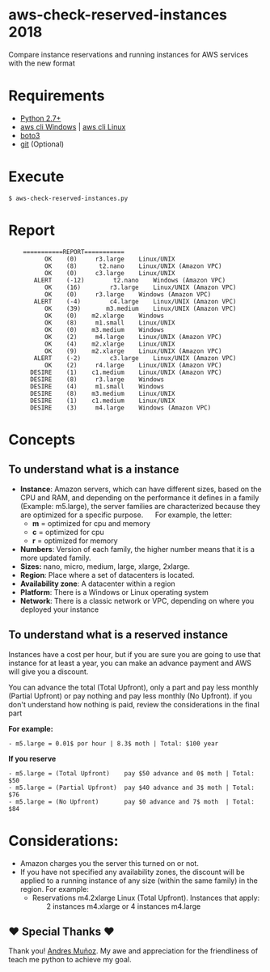 # aws-check-reserved-instances 2018
Compare instance reservations and running instances for AWS services with the new format

# Requirements

- [Python 2.7+](https://www.python.org/downloads/)
- [aws cli Windows](https://docs.aws.amazon.com/cli/latest/userguide/awscli-install-windows.html) | [aws cli Linux](https://docs.aws.amazon.com/cli/latest/userguide/awscli-install-linux.html)
- [boto3](https://boto3.readthedocs.io/en/latest/guide/quickstart.html#installation)
- [git](https://git-scm.com/downloads) (Optional)

# Execute
    $ aws-check-reserved-instances.py
 
# Report
        ===========REPORT===========
	          OK	(0)	    r3.large	Linux/UNIX  
	          OK	(8)	     t2.nano	Linux/UNIX (Amazon VPC)
	          OK	(0)	    c3.large	Linux/UNIX  
	       ALERT	(-12)	     t2.nano	Windows (Amazon VPC)
	          OK	(16)	    r3.large	Linux/UNIX (Amazon VPC)
	          OK	(0)	    r3.large	Windows (Amazon VPC)
	       ALERT	(-4)	    c4.large	Linux/UNIX (Amazon VPC)
	          OK	(39)	   m3.medium	Linux/UNIX (Amazon VPC)
	          OK	(0)	   m2.xlarge	Windows     
	          OK	(8)	    m1.small	Linux/UNIX  
	          OK	(0)	   m3.medium	Windows     
	          OK	(2)	    m4.large	Linux/UNIX (Amazon VPC)
	          OK	(4)	   m2.xlarge	Linux/UNIX  
	          OK	(9)	   m2.xlarge	Linux/UNIX (Amazon VPC)
	       ALERT	(-2)	    c3.large	Linux/UNIX (Amazon VPC)
	          OK	(2)	    r4.large	Linux/UNIX (Amazon VPC)
	      DESIRE	(1)	   c1.medium	Linux/UNIX (Amazon VPC)
	      DESIRE	(8)	    r3.large	Windows     
	      DESIRE	(4)	    m1.small	Windows     
	      DESIRE	(8)	   m3.medium	Linux/UNIX  
	      DESIRE	(1)	   c1.medium	Linux/UNIX  
	      DESIRE	(3)	    m4.large	Windows (Amazon VPC)

# Concepts
## To understand what is a instance

- **Instance**: Amazon servers, which can have different sizes, based on the CPU and RAM, and depending on the performance it defines in a family (Example: m5.large), the server families are characterized because they are optimized for a specific purpose.
     For example, the letter:
    - **m** = optimized for cpu and memory
    - **c** = optimized for cpu
    - **r** = optimized for memory
- **Numbers**: Version of each family, the higher number means that it is a more updated family.
- **Sizes:** nano, micro, medium, large, xlarge, 2xlarge.
- **Region**: Place where a set of datacenters is located.
- **Availability zone**: A datacenter within a region
- **Platform**: There is a Windows or Linux operating system
- **Network**: There is a classic network or VPC, depending on where you deployed your instance

## To understand what is a reserved instance
Instances have a cost per hour, but if you are sure you are going to use that instance for at least a year, you can make an advance payment and AWS will give you a discount.

You can advance the total (Total Upfront), only a part and pay less monthly (Partial Upfront) or pay nothing and pay less monthly (No Upfront). if you don't understand how nothing is paid, review the considerations in the final part

**For example:**

    - m5.large = 0.01$ por hour | 8.3$ moth | Total: $100 year

**If you reserve**
    
    - m5.large = (Total Upfront)    pay $50 advance and 0$ moth | Total: $50
    - m5.large = (Partial Upfront)  pay $40 advance and 3$ moth | Total: $76
    - m5.large = (No Upfront)       pay $0 advance and 7$ moth  | Total: $84

# Considerations:
- Amazon charges you the server this turned on or not.
- If you have not specified any availability zones, the discount will be applied to a running instance of any size (within the same family) in the region. For example:
    - Reservations m4.2xlarge Linux (Total Upfront). Instances that apply:
       2 instances m4.xlarge or 4 instances m4.large
   
## :heart: Special Thanks :heart:
Thank you! [Andres Muñoz](https://github.com/andru255). My awe and appreciation for the friendliness of teach me python to achieve my goal.










